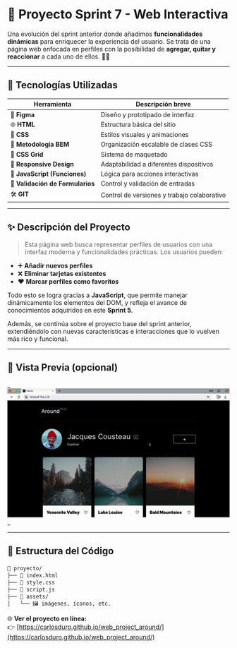 # 🚀 Proyecto Sprint 7 - Web Interactiva

Una evolución del sprint anterior donde añadimos **funcionalidades dinámicas** para enriquecer la experiencia del usuario. Se trata de una página web enfocada en perfiles con la posibilidad de **agregar, quitar y reaccionar** a cada uno de ellos. 💬👥

---

## 🧰 Tecnologías Utilizadas

| Herramienta                      | Descripción breve                           |
| -------------------------------- | ------------------------------------------- |
| 🎨 **Figma**                     | Diseño y prototipado de interfaz            |
| 🌐 **HTML**                      | Estructura básica del sitio                 |
| 🎨 **CSS**                       | Estilos visuales y animaciones              |
| 🔄 **Metodología BEM**           | Organización escalable de clases CSS        |
| 🧱 **CSS Grid**                  | Sistema de maquetado                        |
| 📱 **Responsive Design**         | Adaptabilidad a diferentes dispositivos     |
| 🧠 **JavaScript (Funciones)**    | Lógica para acciones interactivas           |
| 🧾 **Validación de Formularios** | Control y validación de entradas            |
| 🛠️ **GIT**                       | Control de versiones y trabajo colaborativo |

---

## ✨ Descripción del Proyecto

> Esta página web busca representar perfiles de usuarios con una interfaz moderna y funcionalidades prácticas. Los usuarios pueden:

- ➕ **Añadir nuevos perfiles**
- ❌ **Eliminar tarjetas existentes**
- ❤️ **Marcar perfiles como favoritos**

Todo esto se logra gracias a **JavaScript**, que permite manejar dinámicamente los elementos del DOM, y refleja el avance de conocimientos adquiridos en este **Sprint 5**.

Además, se continúa sobre el proyecto base del sprint anterior, extendiéndolo con nuevas características e interacciones que lo vuelven más rico y funcional.

---

## 📸 Vista Previa (opcional)

_![Demo de la app](images/moved_project-4-01-eng.gif)
_

---

## 📂 Estructura del Código

```plaintext
📁 proyecto/
├── 📄 index.html
├── 📄 style.css
├── 📄 script.js
├── 📁 assets/
│   └── 🖼️ imágenes, íconos, etc.
```

🌐 **Ver el proyecto en línea:**  
👉 [https://carlosduro.github.io/web_project_around/](https://carlosduro.github.io/web_project_around/)
